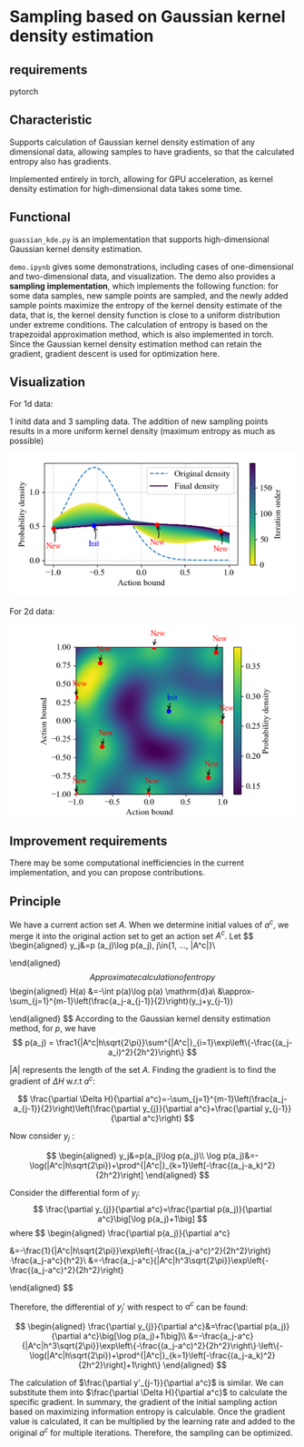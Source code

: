 # Sampling based on Gaussian kernel density estimation

## requirements

pytorch

## Characteristic

Supports calculation of Gaussian kernel density estimation of any dimensional data, allowing samples to have gradients, so that the calculated entropy also has gradients.

Implemented entirely in torch, allowing for GPU acceleration, as kernel density estimation for high-dimensional data takes some time.

## Functional

`guassian_kde.py` is an implementation that supports high-dimensional Gaussian kernel density estimation.

`demo.ipynb` gives some demonstrations, including cases of one-dimensional and two-dimensional data, and visualization. The demo also provides a **sampling implementation**, which implements the following function: for some data samples, new sample points are sampled, and the newly added sample points maximize the entropy of the kernel density estimate of the data, that is, the kernel density function is close to a uniform distribution under extreme conditions. The calculation of entropy is based on the trapezoidal approximation method, which is also implemented in torch. Since the Gaussian kernel density estimation method can retain the gradient, gradient descent is used for optimization here.

## Visualization

For 1d data:

1 initd data and 3 sampling data. The addition of new sampling points results in a more uniform kernel density (maximum entropy as much as possible)

<img title="" src="image/kde_1d.png" alt="loading-ag-89" data-align="inline">

For 2d data:

![loading-ag-91](image/kde_2d.png)

## Improvement requirements

There may be some computational inefficiencies in the current implementation, and you can propose contributions.

## Principle

We have a current action set $A$. When we determine initial values of $a^c$, we merge it into the original action set to get an action set $A^c$. Let
$$
\begin{aligned}
y_j&=p (a_j)\log p(a_j), j\in\{1, ..., |A^c|\}\\

\end{aligned}
$$
Approximate calculation of entropy
$$
\begin{aligned}
H(a) &=-\int p(a)\log p(a) \mathrm{d}a\\
&\approx-\sum_{j=1}^{m-1}\left(\frac{a_j-a_{j-1}}{2}\right)(y_j+y_{j-1})

\end{aligned}
$$
According to the Gaussian kernel density estimation method, for $p$, we have
$$
p(a_j) = \frac1{|A^c|h\sqrt{2\pi}}\sum^{|A^c|}_{i=1}\exp\left\{-\frac{(a_j-a_i)^2}{2h^2}\right\}
$$

$|A|$ represents the length of the set $A$. Finding the gradient is to find the gradient of $\Delta H$ w.r.t $a^c$:

$$
\frac{\partial \Delta H}{\partial a^c}=-\sum_{j=1}^{m-1}\left(\frac{a_j-a_{j-1}}{2}\right)\left(\frac{\partial y_{j}}{\partial a^c}+\frac{\partial y_{j-1}}{\partial a^c}\right)
$$

Now consider $y_{j}$ :

$$
\begin{aligned}
y_j&=p(a_j)\log p(a_j)\\
\log p(a_j)&=-\log(|A^c|h\sqrt{2\pi})+\prod^{|A^c|}_{k=1}\left[-\frac{(a_j-a_k)^2}{2h^2}\right]
\end{aligned}
$$

Consider the differential form of $y_j$:
$$
\frac{\partial y_{j}}{\partial a^c}=\frac{\partial p(a_j)}{\partial a^c}\big[\log p(a_j)+1\big]
$$
where
$$
\begin{aligned}
\frac{\partial p(a_j)}{\partial a^c}

&=-\frac{1}{|A^c|h\sqrt{2\pi}}\exp\left\{-\frac{(a_j-a^c)^2}{2h^2}\right\}·\frac{a_j-a^c}{h^2}\\
&=-\frac{a_j-a^c}{|A^c|h^3\sqrt{2\pi}}\exp\left\{-\frac{(a_j-a^c)^2}{2h^2}\right\}

\end{aligned}
$$

Therefore, the differential of $y_j'$ with respect to $a^c$ can be found:

$$
\begin{aligned}
\frac{\partial y_{j}}{\partial a^c}&=\frac{\partial p(a_j)}{\partial a^c}\big[\log p(a_j)+1\big]\\
&=-\frac{a_j-a^c}{|A^c|h^3\sqrt{2\pi}}\exp\left\{-\frac{(a_j-a^c)^2}{2h^2}\right\}·\left\{-\log(|A^c|h\sqrt{2\pi})+\prod^{|A^c|}_{k=1}\left[-\frac{(a_j-a_k)^2}{2h^2}\right]+1\right\}
\end{aligned}
$$

The calculation of $\frac{\partial y'_{j-1}}{\partial a^c}$ is similar. We can substitute them into $\frac{\partial \Delta H}{\partial a^c}$ to calculate the specific gradient. In summary, the gradient of the initial sampling action based on maximizing information entropy is calculable. Once the gradient value is calculated, it can be multiplied by the learning rate and added to the original $a^c$ for multiple iterations. Therefore, the sampling can be optimized.
